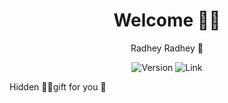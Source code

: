 <h1 align="center"> Welcome 🫰🙃 </h1>
<p align="center">
  Radhey Radhey 🙏
</p>
<p align="center">

<img alt="Version" src="https://img.shields.io/badge/Mylove-01-blue?style=for-the-badge&color=blue">

 <img title="Link" src="https://img.shields.io/badge/green.svg">

Hidden 🙈💌gift for you 💙
